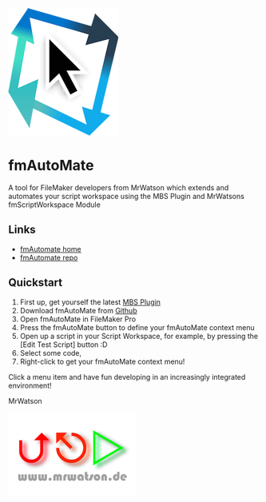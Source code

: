 [![fmAutoMate logo][fmAutoMate logo]][fmAutomate home]

# fmAutoMate
A tool for FileMaker developers from MrWatson which extends and automates your script workspace using the MBS Plugin and MrWatsons fmScriptWorkspace Module


## Links

- [fmAutomate home][fmAutomate home]
- [fmAutomate repo][fmAutomate repo]


## Quickstart

1. First up, get yourself the latest [MBS Plugin][MBS Plugin]
2. Download fmAutoMate from [Github][fmAutomate repo]
3. Open fmAutoMate in FileMaker Pro
4. Press the fmAutoMate button to define your fmAutoMate context menu
5. Open up a script in your Script Workspace, for example, by pressing the [Edit Test Script] button :D
6. Select some code,
7. Right-click to get your fmAutoMate context menu!

Click a menu item and have fun developing in an increasingly integrated environment!

MrWatson

[![mrwatson.de][mrwatson.de logo]][mrwatson.de]

[fmAutomate home]:https://www.fmworkmate.com/fmautomate
[fmAutomate repo]:https://github.com/mrwatson-de/fmAutoMate
[fmAutoMate logo]:fmAutoMate_Logo_256_sm.png
[MBS Plugin]:https://www.monkeybreadsoftware.com/filemaker/
[mrwatson.de logo]:www.mrwatson.de_neon_256.png
[mrwatson.de]:http://www.mrwatson.de
